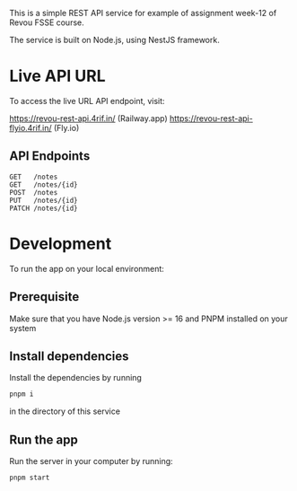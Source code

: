This is a simple REST API service for example of assignment week-12 of Revou FSSE course.

The service is built on Node.js, using NestJS framework.

# Live API URL

To access the live URL API endpoint, visit:

https://revou-rest-api.4rif.in/ (Railway.app)
https://revou-rest-api-flyio.4rif.in/ (Fly.io)

## API Endpoints

```
GET   /notes
GET   /notes/{id}
POST  /notes
PUT   /notes/{id}
PATCH /notes/{id}
```

# Development

To run the app on your local environment:

## Prerequisite

Make sure that you have Node.js version >= 16 and PNPM installed on your system

## Install dependencies

Install the dependencies by running

```sh
pnpm i
```

in the directory of this service

## Run the app

Run the server in your computer by running:

```sh
pnpm start
```
